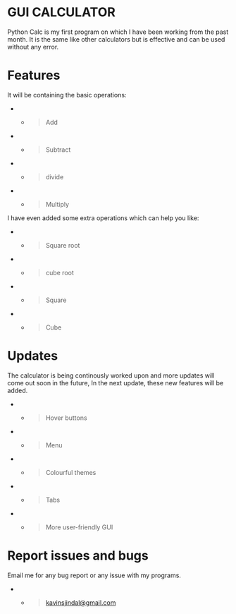 # GUI CALCULATOR
Python Calc is my first program on which I have been working from the past month. It is the same like other calculators but is effective and can be used without any error. 

# Features

It will be containing the basic operations:

- - > Add

- - > Subtract

- - > divide

- - > Multiply

I have even added some extra operations which can help you like:

- - > Square root

- - > cube root

- - > Square

- - > Cube


# Updates

The calculator is being continously worked upon and more updates will come out soon in the future, 
In the next update, these new features will be added.

- - > Hover buttons
- - > Menu
- - > Colourful themes
- - > Tabs
- - > More user-friendly GUI

# Report issues and bugs

Email me for any bug report or any issue with my programs.
- - > kavinsjindal@gmail.com
